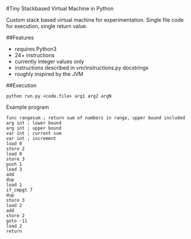 #Tiny Stackbased Virtual Machine in Python

Custom stack based virtual machine for experimentation.
Single file code for execution, single return value.

##Features
* requires Python3
* 24+ instructions
* currently integer values only
* instructions described in vm/instructions.py docstrings
* roughly inspired by the JVM

##Execution
```
python run.py <code.file> arg1 arg2 argN
```

Example program
```
func rangesum ; return sum of numbers in range, upper bound included
arg int ; lower bound
arg int ; upper bound
var int ; current sum
var int ; increment
load 0
store 2
load 0
store 3
push 1
load 3
add
dup
load 1
if_cmpgt 7
dup
store 3
load 2
add
store 2
goto -11
load 2
return
```